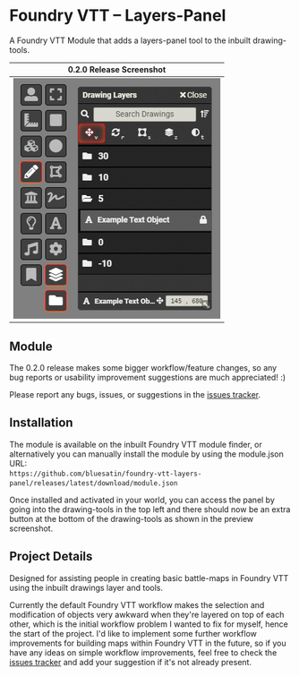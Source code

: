 # Foundry VTT – Layers-Panel
A Foundry VTT Module that adds a layers-panel tool to the inbuilt drawing-tools.

| 0.2.0 Release Screenshot |
|----|
| ![Layers-Panel Screenshot](./documentation/screenshot-0_2_0.png) |

## Module
The 0.2.0 release makes some bigger workflow/feature changes, so any bug reports or usability improvement suggestions are much appreciated! :)

Please report any bugs, issues, or suggestions in the [issues tracker](https://github.com/bluesatin/foundry-vtt-layers-panel/issues).

## Installation
The module is available on the inbuilt Foundry VTT module finder, or alternatively you can manually install the module by using the module.json URL:  
`https://github.com/bluesatin/foundry-vtt-layers-panel/releases/latest/download/module.json`

Once installed and activated in your world, you can access the panel by going into the drawing-tools in the top left and there should now be an extra button at the bottom of the drawing-tools as shown in the preview screenshot.

## Project Details
Designed for assisting people in creating basic battle-maps in Foundry VTT using the inbuilt drawings layer and tools. 

Currently the default Foundry VTT workflow makes the selection and modification of objects very awkward when they're layered on top of each other, which is the initial workflow problem I wanted to fix for myself, hence the start of the project. I'd like to implement some further workflow improvements for building maps within Foundry VTT in the future, so if you have any ideas on simple workflow improvements, feel free to check the [issues tracker](https://github.com/bluesatin/foundry-vtt-layers-panel/issues) and add your suggestion if it's not already present.
